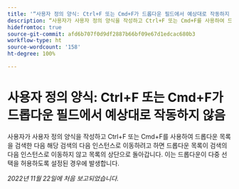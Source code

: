 ```yaml
---
title: '“사용자 정의 양식: Ctrl+F 또는 Cmd+F가 드롭다운 필드에서 예상대로 작동하지 않음”'
description: “사용자가 사용자 정의 양식을 작성하고 Ctrl+F 또는 Cmd+F를 사용하여 드롭다운 목록을 검색한 다음 해당 검색의 다음 인스턴스로 이동하려고 하면 드롭다운 목록이 검색의 다음 인스턴스로 이동하지 않고 목록의 상단으로 돌아갑니다. 이는 드롭다운이 다중 선택을 허용하도록 설정된 경우에 발생합니다.
hidefromtoc: true
source-git-commit: afd6b707f0d9df2887b66bf09e67d1edcac680b3
workflow-type: ht
source-wordcount: '158'
ht-degree: 100%

---
```



# 사용자 정의 양식: Ctrl+F 또는 Cmd+F가 드롭다운 필드에서 예상대로 작동하지 않음

사용자가 사용자 정의 양식을 작성하고 Ctrl+F 또는 Cmd+F를 사용하여 드롭다운 목록을 검색한 다음 해당 검색의 다음 인스턴스로 이동하려고 하면 드롭다운 목록이 검색의 다음 인스턴스로 이동하지 않고 목록의 상단으로 돌아갑니다. 이는 드롭다운이 다중 선택을 허용하도록 설정된 경우에 발생합니다.

_2022년 11월 22일에 처음 보고되었습니다._

